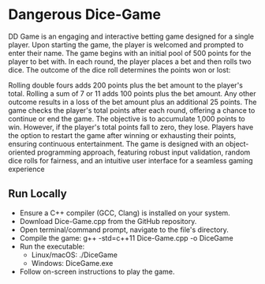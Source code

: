# Dangerous Dice-Game
DD Game is an engaging and interactive betting game designed for a single player. Upon starting the game, the player is welcomed and prompted to enter their name. The game begins with an initial pool of 500 points for the player to bet with. In each round, the player places a bet and then rolls two dice. The outcome of the dice roll determines the points won or lost:

Rolling double fours adds 200 points plus the bet amount to the player's total.
Rolling a sum of 7 or 11 adds 100 points plus the bet amount.
Any other outcome results in a loss of the bet amount plus an additional 25 points.
The game checks the player's total points after each round, offering a chance to continue or end the game. The objective is to accumulate 1,000 points to win. However, if the player's total points fall to zero, they lose. Players have the option to restart the game after winning or exhausting their points, ensuring continuous entertainment. The game is designed with an object-oriented programming approach, featuring robust input validation, random dice rolls for fairness, and an intuitive user interface for a seamless gaming experience

## Run Locally

- Ensure a C++ compiler (GCC, Clang) is installed on your system.
- Download Dice-Game.cpp from the GitHub repository.
- Open terminal/command prompt, navigate to the file's directory.
- Compile the game: g++ -std=c++11 Dice-Game.cpp -o DiceGame
- Run the executable:
  + Linux/macOS: ./DiceGame
  + Windows: DiceGame.exe
- Follow on-screen instructions to play the game.
